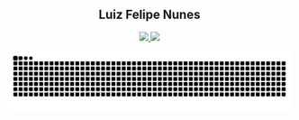 <h2 align="center">Luiz Felipe Nunes</h2>

<div align="center">
  <a href="https://github.com/LuizNunes06">
  <img height="180em" src="https://github-readme-stats.vercel.app/api?username=LuizNunes06&show_icons=true&theme=dark&include_all_commits=true&count_private=true"/>
  <img height="180em" src="https://github-readme-stats.vercel.app/api/top-langs/?username=LuizNunes06&layout=compact&langs_count=7&theme=dark"/>

![Snake animation](https://github.com/ldmfabio/ldmfabio/blob/output/github-contribution-grid-snake.svg)
</div>
